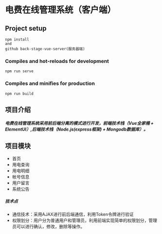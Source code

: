 # 电费在线管理系统（客户端）

## Project setup
```
npm install
and
github back-stage-vue-server(服务器端)
```

### Compiles and hot-reloads for development
```
npm run serve
```

### Compiles and minifies for production
```
npm run build
```

## 项目介绍
##### 电费在线管理系统采用前后端分离的模式进行开发，前端技术栈（Vue全家桶 +　ElementUI）,后端技术栈（Node.js(express框架) + Mongodb数据库）。

## 项目模块
* 首页
* 用电查询
* 用电明细
* 帐号信息
* 用户留言
* 系统公告

##### 技术点
* 通信技术：采用AJAX进行前后端通信，利用Token令牌进行验证
* 权限划分：用户分为普通用户和管理员，利用前端实现简单的权限划分，管理员可以进行确认，修改，删除等操作。
